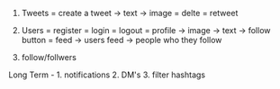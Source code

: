1. Tweets
 = create a tweet
    -> text
    -> image
 = delte
 = retweet

2. Users
 = register
 = login
 = logout
 = profile
    -> image
    -> text
    -> follow button
 = feed
    -> users feed
    -> people who they follow


3. follow/follwers


Long Term - 
    1. notifications
    2. DM's
    3. filter hashtags